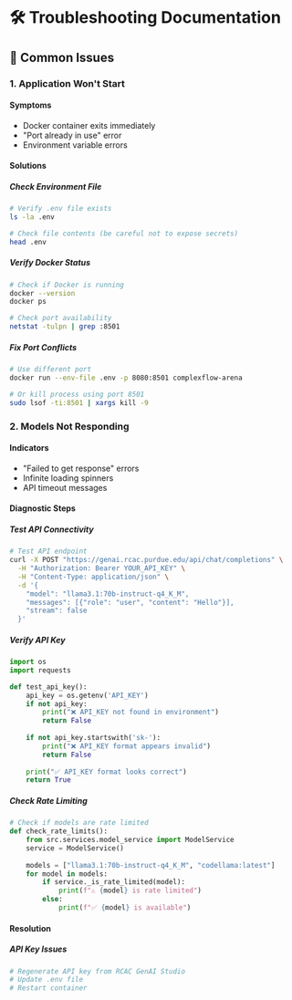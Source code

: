 # 🛠️ Troubleshooting Documentation

## 🚨 Common Issues

### 1. Application Won't Start

#### Symptoms

- Docker container exits immediately
- "Port already in use" error
- Environment variable errors

#### Solutions

##### Check Environment File

```bash
# Verify .env file exists
ls -la .env

# Check file contents (be careful not to expose secrets)
head .env
```

##### Verify Docker Status

```bash
# Check if Docker is running
docker --version
docker ps

# Check port availability
netstat -tulpn | grep :8501
```

##### Fix Port Conflicts

```bash
# Use different port
docker run --env-file .env -p 8080:8501 complexflow-arena

# Or kill process using port 8501
sudo lsof -ti:8501 | xargs kill -9
```

### 2. Models Not Responding

#### Indicators

- "Failed to get response" errors
- Infinite loading spinners
- API timeout messages

#### Diagnostic Steps

##### Test API Connectivity

```bash
# Test API endpoint
curl -X POST "https://genai.rcac.purdue.edu/api/chat/completions" \
  -H "Authorization: Bearer YOUR_API_KEY" \
  -H "Content-Type: application/json" \
  -d '{
    "model": "llama3.1:70b-instruct-q4_K_M",
    "messages": [{"role": "user", "content": "Hello"}],
    "stream": false
  }'
```

##### Verify API Key

```python
import os
import requests

def test_api_key():
    api_key = os.getenv('API_KEY')
    if not api_key:
        print("❌ API_KEY not found in environment")
        return False
    
    if not api_key.startswith('sk-'):
        print("❌ API_KEY format appears invalid")
        return False
    
    print("✅ API_KEY format looks correct")
    return True
```

##### Check Rate Limiting

```python
# Check if models are rate limited
def check_rate_limits():
    from src.services.model_service import ModelService
    service = ModelService()
    
    models = ["llama3.1:70b-instruct-q4_K_M", "codellama:latest"]
    for model in models:
        if service._is_rate_limited(model):
            print(f"⚠️ {model} is rate limited")
        else:
            print(f"✅ {model} is available")
```

#### Resolution

##### API Key Issues

````bash
# Regenerate API key from RCAC GenAI Studio
# Update .env file
# Restart container
````
